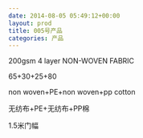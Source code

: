```yaml
---
date: 2014-08-05 05:49:12+00:00
layout: prod
title: 005号产品
categories: 产品
---
```



200gsm 4 layer NON-WOVEN FABRIC

65+30+25+80

non woven+PE+non woven+pp cotton

无纺布+PE+无纺布+PP棉

1.5米门幅
